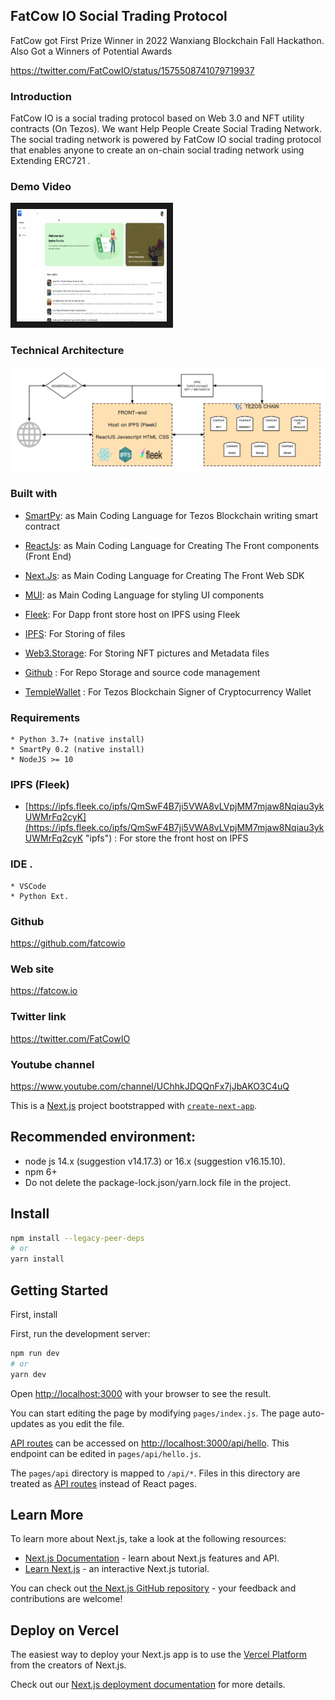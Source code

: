 ## FatCow IO Social Trading Protocol
FatCow got First Prize Winner in 2022 Wanxiang Blockchain Fall Hackathon.
Also Got a Winners of Potential Awards

https://twitter.com/FatCowIO/status/1575508741079719937


### Introduction
FatCow IO is a social trading protocol based on Web 3.0 and NFT utility contracts (On Tezos). We want Help People Create
Social Trading Network.
The social trading network is powered by FatCow IO social trading protocol that enables anyone to create an on-chain social trading network using Extending ERC721 .

###  Demo Video
<a href="https://www.youtube.com/watch?v=TjAs-bi5zcM" target="_blank">
 <img src="https://github.com/wanxiang-blockchain/2022-WX-Blockchain-Fall-Hackathon-FatCow/raw/main/images/fatcowdemo.jpg" alt="Watch the video" width="240" height="180" border="10" />
</a>

###  Technical Architecture
<p align="center">
  <img src="https://github.com/wanxiang-blockchain/2022-WX-Blockchain-Fall-Hackathon-FatCow/raw/main/images/fatcowio.png" style="width:1300px";>
</p>

### Built with
- [SmartPy](https://smartpy.io/ "Solidity"): as Main Coding Language for Tezos Blockchain writing smart contract

- [ReactJs](https://reactjs.org/ "React Js"): as Main Coding Language for Creating The Front components (Front End)

- [Next.Js](https://nextjs.org/ "Next.Js"): as Main Coding Language for Creating The Front Web SDK 

- [MUI](https://mui.com/ "Mui"): as Main Coding Language for styling UI components

- [Fleek](https://fleek.co/ "Fleek"): For Dapp front store host on IPFS using Fleek

- [IPFS](https://ipfs.tech/ "IPFS"): For Storing of files

- [Web3.Storage](https://web3.storage/ "Web3 Storage"): For Storing NFT pictures and Metadata files

- [Github](https://github.com/ "Github") : For Repo Storage and source code management

- [TempleWallet](https://templewallet.com/ "templewallet") : For Tezos Blockchain Signer of Cryptocurrency Wallet

###  Requirements
	* Python 3.7+ (native install)
	* SmartPy 0.2 (native install)
    * NodeJS >= 10

### IPFS (Fleek)
- [https://ipfs.fleek.co/ipfs/QmSwF4B7ji5VWA8vLVpjMM7mjaw8Nqiau3ykUWMrFq2cyK](https://ipfs.fleek.co/ipfs/QmSwF4B7ji5VWA8vLVpjMM7mjaw8Nqiau3ykUWMrFq2cyK "ipfs") : For store the front host on IPFS



###  IDE .
	* VSCode
    * Python Ext.


### Github
https://github.com/fatcowio

### Web site
https://fatcow.io

### Twitter link
https://twitter.com/FatCowIO

### Youtube channel
https://www.youtube.com/channel/UChhkJDQQnFx7jJbAKO3C4uQ





This is a [Next.js](https://nextjs.org/) project bootstrapped with [`create-next-app`](https://github.com/vercel/next.js/tree/canary/packages/create-next-app).

## Recommended environment:

- node js 14.x (suggestion v14.17.3) or 16.x (suggestion v16.15.10).
- npm 6+
- Do not delete the package-lock.json/yarn.lock file in the project.

## Install

```bash
npm install --legacy-peer-deps
# or
yarn install
```

## Getting Started

First, install

First, run the development server:

```bash
npm run dev
# or
yarn dev
```

Open [http://localhost:3000](http://localhost:3000) with your browser to see the result.

You can start editing the page by modifying `pages/index.js`. The page auto-updates as you edit the file.

[API routes](https://nextjs.org/docs/api-routes/introduction) can be accessed on [http://localhost:3000/api/hello](http://localhost:3000/api/hello). This endpoint can be edited in `pages/api/hello.js`.

The `pages/api` directory is mapped to `/api/*`. Files in this directory are treated as [API routes](https://nextjs.org/docs/api-routes/introduction) instead of React pages.

## Learn More

To learn more about Next.js, take a look at the following resources:

- [Next.js Documentation](https://nextjs.org/docs) - learn about Next.js features and API.
- [Learn Next.js](https://nextjs.org/learn) - an interactive Next.js tutorial.

You can check out [the Next.js GitHub repository](https://github.com/vercel/next.js/) - your feedback and contributions are welcome!

## Deploy on Vercel

The easiest way to deploy your Next.js app is to use the [Vercel Platform](https://vercel.com/new?utm_medium=default-template&filter=next.js&utm_source=create-next-app&utm_campaign=create-next-app-readme) from the creators of Next.js.

Check out our [Next.js deployment documentation](https://nextjs.org/docs/deployment) for more details.
